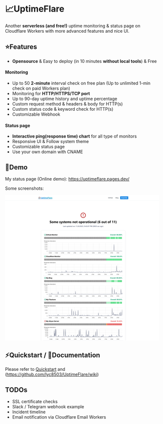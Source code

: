 # 📈UptimeFlare

Another **serverless (and free!)** uptime monitoring & status page on Cloudflare Workers with more advanced features and nice UI.

## ⭐Features

- **Opensource** & Easy to deploy (in 10 minutes **without local tools**) & Free

#### Monitoring

- Up to 50 **2-minute** interval check on free plan (Up to unlimited 1-min check on paid Workers plan)
- Monitoring for **HTTP/HTTPS/TCP port**
- Up to 90-day uptime history and uptime percentage
- Custom request method & headers & body for HTTP(s)
- Custom status code & keyword check for HTTP(s)
- Customizable Webhook

#### Status page

- **Interactive ping(response time) chart** for all type of monitors
- Responsive UI & Follow system theme
- Customizable status page
- Use your own domain with CNAME

## 👀Demo

My status page (Online demo): https://uptimeflare.pages.dev/

Some screenshots:

![Desktop, Light theme](docs/desktop.png)

## ⚡Quickstart / 📄Documentation

Please refer to [Quickstart](https://github.com/lyc8503/UptimeFlare/wiki/Quickstart) and (https://github.com/lyc8503/UptimeFlare/wiki)

## TODOs

- SSL certificate checks
- Slack / Telegram webhook example
- Incident timeline
- Email notification via Cloudflare Email Workers
